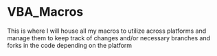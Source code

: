 # VBA_Macros
This is where I will house all my macros to utilize across platforms and manage them to keep track of changes and/or necessary branches and forks in the code depending on the platform

